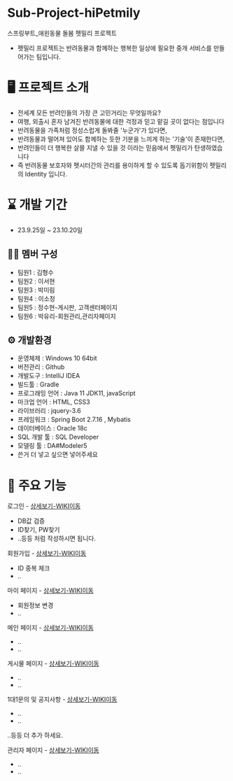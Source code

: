 # Sub-Project-hiPetmily
스프링부트_애왼동물 돌봄 펫밀리 프로젝트
- 펫밀리 프로젝트는 반려동물과 함께하는 행복한 일상에 필요한 중개 서비스를 만들어가는 팀입니다. 

# 🖥️ 프로젝트 소개
- 전세계 모든 반려인들의 가장 큰 고민거리는 무엇일까요?
- 여행, 외출시 혼자 남겨진 반려동물에 대한 걱정과 믿고 맡길 곳이 없다는 점입니다
- 반려동물을 가족처럼 정성스럽게 돌봐줄 '누군가'가 있다면,
- 반려동물과 떨어져 있어도 함께하는 듯한 기분을 느끼게 하는 '기술'이 존재한다면,
- 반려인들이 더 행복한 살믈 지낼 수 있을 것 이라는 믿음에서 펫밀리가 탄생하였습니다
- 즉 반려동물 보호자와 펫시터간의 관리를 용이하게 할 수 있도록 돕기위함이 펫밀리의 Identity 입니다.



# ⌛ 개발 기간
- 23.9.25일 ~ 23.10.20일

## 🤼‍♀️ 멤버 구성
- 팀원1 : 김형수
- 팀원2 : 이서현
- 팀원3 : 박미림
- 팀원4 : 이소정
- 팀원5 : 정수현-게시판, 고객센터페이지
- 팀원6 : 박유리-회원관리,관리자페이지

## ⚙️ 개발환경
- 운영체제 : Windows 10 64bit
- 버전관리 : Github
- 개발도구 : IntelliJ IDEA
- 빌드툴 : Gradle
- 프로그래밍 언어 : Java 11 JDK11, javaScript
- 마크업 언어 : HTML, CSS3
- 라이브러리 : jquery-3.6
- 프레임워크 : Spring Boot 2.7.16 , Mybatis
- 데이터베이스 : Oracle 18c
- SQL 개발 툴 : SQL Developer
- 모델링 툴 : DA#Modeler5
- 쓴거 더 넣고 싶으면 넣어주세요

# 📌 주요 기능
로그인 - [상세보기-WIKI이동](https://github.com/HI-PETMILY/hiPetmily/wiki/%EC%A3%BC%EC%9A%94%EA%B8%B0%EB%8A%A5(Login))
- DB값 검증
- ID찾기, PW찾기
- ..등등 처럼 작성하시면 됩니다.

회원가입 - [상세보기-WIKI이동](https://github.com/HI-PETMILY/hiPetmily/wiki/%EC%A3%BC%EC%9A%94%EA%B8%B0%EB%8A%A5%EC%86%8C%EA%B0%9C(Member))
- ID 중복 체크
- ..

마이 페이지 - [상세보기-WIKI이동](https://github.com/HI-PETMILY/hiPetmily/wiki/%EC%A3%BC%EC%9A%94%EA%B8%B0%EB%8A%A5%EC%86%8C%EA%B0%9C())
- 회원정보 변경
- ..

메인 페이지 - [상세보기-WIKI이동](https://github.com/HI-PETMILY/hiPetmily/wiki/%EC%A3%BC%EC%9A%94%EA%B8%B0%EB%8A%A5())
- ..
- ..

게시물 페이지 - [상세보기-WIKI이동](https://github.com/HI-PETMILY/hiPetmily/wiki/%EC%A3%BC%EC%9A%94-%EA%B8%B0%EB%8A%A5-%EC%86%8C%EA%B0%9C())
- ..
- ..

1대1문의 및 공지사항 - [상세보기-WIKI이동](https://github.com/HI-PETMILY/hiPetmily/wiki/%EC%A3%BC%EC%9A%94%EA%B8%B0%EB%8A%A5(5))
- ..
- ..

..등등 더 추가 하세요.

관리자 페이지 - [상세보기-WIKI이동](https://github.com/HI-PETMILY/hiPetmily/wiki/%EC%A3%BC%EC%9A%94%EA%B8%B0%EB%8A%A5(admin))
- ..
- ..


